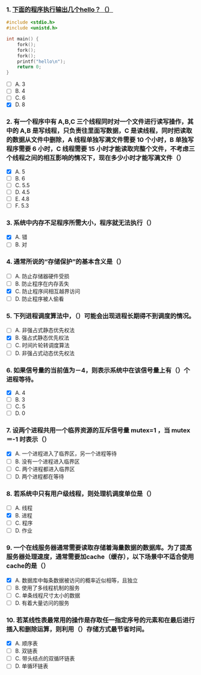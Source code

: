 ### 1. [下面的程序执行输出几个hello？（）](https://www.nowcoder.com/questionTerminal/6432b302f7ca41db963e1adbba6287c1)
```c
#include <stdio.h>
#include <unistd.h>

int main() {
	fork();
	fork();
	fork();
	printf("hello\n");
	return 0;
}
```

- [ ] A. 3
- [ ] B. 4
- [ ] C. 6
- [x] D. 8

### 2. 有一个程序中有 A,B,C 三个线程同时对一个文件进行读写操作，其中的 A,B 是写线程，只负责往里面写数据，C 是读线程，同时把读取的数据从文件中删除，A 线程单独写满文件需要 10 个小时，B 单独写程序需要 6 小时，C 线程需要 15 小时才能读取完整个文件，不考虑三个线程之间的相互影响的情况下，现在多少小时才能写满文件（）
- [x] A. 5
- [ ] B. 6
- [ ] C. 5.5
- [ ] D. 4.5
- [ ] E. 4.8
- [ ] F. 5.3

### 3. 系统中内存不足程序所需大小，程序就无法执行（）
- [x] A. 错
- [ ] B. 对

### 4. 通常所说的“存储保护”的基本含义是（）
- [ ] A. 防止存储器硬件受损
- [ ] B. 防止程序在内存丢失
- [x] C. 防止程序间相互越界访问
- [ ] D. 防止程序被人偷看

### 5. 下列进程调度算法中，（）可能会出现进程长期得不到调度的情况。
- [ ] A. 非强占式静态优先权法
- [x] B. 强占式静态优先权法
- [ ] C. 时间片轮转调度算法
- [ ] D. 非强占式动态优先权法

### 6. 如果信号量的当前值为－4，则表示系统中在该信号量上有（）个进程等待。
- [x] A. 4
- [ ] B. 3
- [ ] C. 5
- [ ] D. 0

### 7. 设两个进程共用一个临界资源的互斥信号量 mutex=1 ，当 mutex＝-1 时表示（）
- [x] A. 一个进程进入了临界区，另一个进程等待
- [ ] B. 没有一个进程进入临界区
- [ ] C. 两个进程都进入临界区
- [ ] D. 两个进程都在等待

### 8. 若系统中只有用户级线程，则处理机调度单位是（）
- [ ] A. 线程
- [x] B. 进程
- [ ] C. 程序
- [ ] D. 作业

### 9. 一个在线服务器通常需要读取存储着海量数据的数据库。为了提高服务器处理速度，通常需要加cache（缓存），以下场景中不适合使用cache的是（）
- [x] A. 数据库中每条数据被访问的概率近似相等，且独立
- [ ] B. 使用了多线程机制的服务
- [ ] C. 单条线程尺寸太小的数据
- [ ] D. 有着大量访问的服务

### 10. 若某线性表最常用的操作是存取任一指定序号的元素和在最后进行插入和删除运算，则利用（）存储方式最节省时间。
- [x] A. 顺序表
- [ ] B. 双链表
- [ ] C. 带头结点的双循环链表
- [ ] D. 单循环链表
